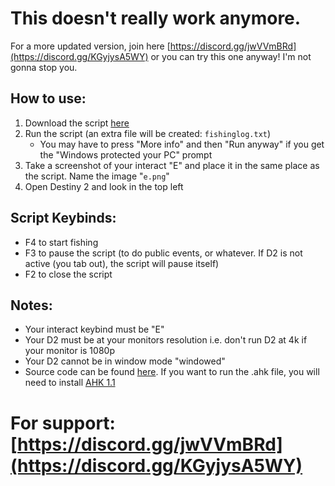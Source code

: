 # This doesn't really work anymore.
For a more updated version, join here [https://discord.gg/jwVVmBRd](https://discord.gg/KGyjysA5WY) or you can try this one anyway! I'm not gonna stop you.
## How to use: 
1. Download the script [here](https://github.com/Antraless/d2-afk-fishing/raw/main/fishing.exe)
2. Run the script (an extra file will be created: `fishinglog.txt`)
   * You may have to press "More info" and then "Run anyway" if you get the "Windows protected your PC" prompt
3. Take a screenshot of your interact "E" and place it in the same place as the script. Name the image "`e.png`"
4. Open Destiny 2 and look in the top left
## Script Keybinds: 
- F4 to start fishing
- F3 to pause the script (to do public events, or whatever. If D2 is not active (you tab out), the script will pause itself)
- F2 to close the script
## Notes:
- Your interact keybind must be "E"
- Your D2 must be at your monitors resolution i.e. don't run D2 at 4k if your monitor is 1080p
- Your D2 cannot be in window mode "windowed"
- Source code can be found [here](https://github.com/Antraless/d2-afk-fishing/blob/main/fishing.ahk). If you want to run the .ahk file, you will need to install [AHK 1.1](https://www.autohotkey.com/download/ahk-install.exe)
# For support: [https://discord.gg/jwVVmBRd](https://discord.gg/KGyjysA5WY)
